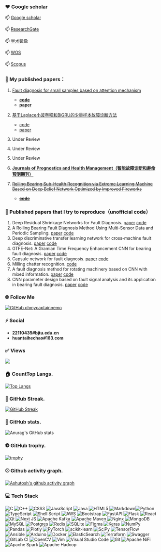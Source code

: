 <!--
**liguge/liguge** is a ✨ _special_ ✨ repository because its `README.md` (this file) appears on your GitHub profile.


<h1 align="center"><img src="https://media.giphy.com/media/1nctTrbXXmMHUVAaOo/giphy.gif" width="100%"></h1>

<h1 align="center">Hi <img src="https://media.giphy.com/media/RzqkoOmhuh86XsECvl/giphy.gif" width="50">, I'm chao He!</h1>

Here are some ideas to get you started:

- 🔭 I’m currently working on ...
- 🌱 I’m currently learning ...
- 👯 I’m looking to collaborate on ...
- 🤔 I’m looking for help with ...
- 💬 Ask me about ...
- 📫 How to reach me: ...
- 😄 Pronouns: ...
- ⚡ Fun fact: ...
-->

### ❤️ Google scholar

  📫         [Google scholar](https://scholar.google.com/citations?user=1DtpMlAAAAAJ&hl=en)
    
  📫         [ResearchGate](https://www.researchgate.net/profile/Chao-He-64)
  
  📫         [学术镜像](https://scholar.lanfanshu.cn/citations?user=1DtpMlAAAAAJ&hl=zh-CN&oi=sra)

  📫         [WOS](https://www.webofscience.com/wos/author/record/HCJ-0483-2022)
 
  📫         [Scopus](https://www.scopus.com/authid/detail.uri?authorId=57222401905)


### 🌱 My published papers：
1. [Fault diagnosis for small samples based on attention mechanism](https://doi.org/10.1016/j.measurement.2021.110242)    

   -  [**code**](https://github.com/liguge/Fault-diagnosis-for-small-samples-based-on-attention-mechanism)
   -  [**paper**](https://doi.org/10.1016/j.measurement.2021.110242)     

2. [基于Laplace小波卷积和BiGRU的少量样本故障诊断方法](https://doi.org/10.13465/j.cnki.jvs.2022.24.006)
   - [code](https://github.com/liguge/DLWCB)     
   - [paper](https://doi.org/10.13465/j.cnki.jvs.2022.24.006)

3. Under Review

4. Under Review

6. Under Review

5. **[Journals of Prognostics and Health Management（智能故障诊断和寿命预测期刊）](https://github.com/liguge/Journals-for-Prognostics-and-Health-Management)**

6. ~~[Rolling Bearing Sub-Health Recognition via Extreme Learning Machine Based on Deep Belief Network Optimized by Improved Fireworks](https://doi.org/10.1109/ACCESS.2021.3064962)~~     

   -  ~~[**code**](https://github.com/liguge/FWA-DBN-ELM-for-intelligent-fault-diagnosis)~~

   

### 💬 Published papers that I try to reproduce（unofficial code）

1. Deep Residual Shrinkage Networks for Fault Diagnosis. [paper](https://doi.org/10.1109/TII.2019.2943898) [code](https://github.com/liguge/Deep-Residual-Shrinkage-Networks-for-intelligent-fault-diagnosis-DRSN-)
3. A Rolling Bearing Fault Diagnosis Method Using Multi-Sensor Data and Periodic Sampling. [paper](https://doi.org/10.1109/ICME52920.2022.9859658) [code](https://github.com/liguge/MDPS_pytorch)
4. Deep discriminative transfer learning network for cross-machine fault diagnosis. [paper](https://doi.org/10.1016/j.ymssp.2022.109884) [code](https://github.com/liguge/DDTLN)
5. GTFE-Net: A Gramian Time Frequency Enhancement CNN for bearing fault diagnosis. [paper](https://doi.org/10.1016/j.engappai.2022.105794) [code](https://github.com/liguge/GTFENet_pytorch)
6. Capsule network for fault diagnosis. [paper](https://doi.org/10.1109/JSEN.2022.3169341) [code](https://github.com/liguge/Capsule-network-for-fault-diagnosis)
7. Milling chatter recognition.  [code](https://github.com/liguge/chanzhen)
8. A fault diagnosis method for rotating machinery based on CNN with mixed information. [paper](https://doi.org/10.1109/TII.2022.3224979) [code](https://github.com/liguge/MIXCNN_pytorch)
9. CNN parameter design based on fault signal analysis and its application in bearing fault diagnosis. [paper](https://doi.org/10.1016/j.aei.2023.101877) [code](https://github.com/liguge/PGCNN)



### 🌐 Follow Me

[![GitHub ohmycaptainnemo](https://img.shields.io/github/followers/liguge?label=follow&style=social)](https://github.com/liguge)

### ⚡ Social

 - **22110435#bjtu.edu.cn**
 - **huantaihechao#163.com**

### ✅ Views
![](http://profile-counter.glitch.me/liguge/count.svg)

### 🏠 CountTop Langs.

[![Top Langs](https://github-readme-stats.vercel.app/api/top-langs/?username=liguge&layout=compact)](https://github.com/anuraghazra/github-readme-stats)

### 🎁 GitHub Streak.

[![GitHub Streak](https://github-readme-streak-stats.herokuapp.com/?user=liguge&theme=dark)](https://git.io/streak-stats)

### 🏀 GitHub stats.

![Anurag's GitHub stats](https://github-readme-stats.vercel.app/api?username=liguge&show_icons=true&theme=tokyonight)

### ⚽ GitHub trophy.

[![trophy](https://github-profile-trophy.vercel.app/?username=liguge&theme=monokai)](https://github.com/ryo-ma/github-profile-trophy)

### ⚾ Github activity graph.

[![Ashutosh's github activity graph](https://activity-graph.herokuapp.com/graph?username=liguge&theme=xcode)](https://github.com/ashutosh00710/github-readme-activity-graph)
### 💻 Tech Stack

![C](https://img.shields.io/badge/c-%2300599C.svg?style=plastic&logo=c&logoColor=white) ![C++](https://img.shields.io/badge/c++-%2300599C.svg?style=plastic&logo=c%2B%2B&logoColor=white) ![CSS3](https://img.shields.io/badge/css3-%231572B6.svg?style=plastic&logo=css3&logoColor=white) ![JavaScript](https://img.shields.io/badge/javascript-%23323330.svg?style=plastic&logo=javascript&logoColor=%23F7DF1E) ![Java](https://img.shields.io/badge/java-%23ED8B00.svg?style=plastic&logo=java&logoColor=white) ![HTML5](https://img.shields.io/badge/html5-%23E34F26.svg?style=plastic&logo=html5&logoColor=white) ![Markdown](https://img.shields.io/badge/markdown-%23000000.svg?style=plastic&logo=markdown&logoColor=white)![Python](https://img.shields.io/badge/python-3670A0?style=plastic&logo=python&logoColor=ffdd54) ![TypeScript](https://img.shields.io/badge/typescript-%23007ACC.svg?style=plastic&logo=typescript&logoColor=white) ![Shell Script](https://img.shields.io/badge/shell_script-%23121011.svg?style=plastic&logo=gnu-bash&logoColor=white) ![AWS](https://img.shields.io/badge/AWS-%23FF9900.svg?style=plastic&logo=amazon-aws&logoColor=white) ![Bootstrap](https://img.shields.io/badge/bootstrap-%23563D7C.svg?style=plastic&logo=bootstrap&logoColor=white) ![FastAPI](https://img.shields.io/badge/FastAPI-005571?style=plastic&logo=fastapi) ![Flask](https://img.shields.io/badge/flask-%23000.svg?style=plastic&logo=flask&logoColor=white) ![React](https://img.shields.io/badge/react-%2320232a.svg?style=plastic&logo=react&logoColor=%2361DAFB) ![Qt](https://img.shields.io/badge/Qt-%23217346.svg?style=plastic&logo=Qt&logoColor=white) ![Next JS](https://img.shields.io/badge/Next-black?style=plastic&logo=next.js&logoColor=white) ![Apache Kafka](https://img.shields.io/badge/Apache%20Kafka-000?style=plastic&logo=apachekafka) ![Apache Maven](https://img.shields.io/badge/Apache%20Maven-C71A36?style=plastic&logo=Apache%20Maven&logoColor=white) ![Nginx](https://img.shields.io/badge/nginx-%23009639.svg?style=plastic&logo=nginx&logoColor=white) ![MongoDB](https://img.shields.io/badge/MongoDB-%234ea94b.svg?style=plastic&logo=mongodb&logoColor=white) ![MySQL](https://img.shields.io/badge/mysql-%2300f.svg?style=plastic&logo=mysql&logoColor=white) ![Postgres](https://img.shields.io/badge/postgres-%23316192.svg?style=plastic&logo=postgresql&logoColor=white) ![Redis](https://img.shields.io/badge/redis-%23DD0031.svg?style=plastic&logo=redis&logoColor=white) ![SQLite](https://img.shields.io/badge/sqlite-%2307405e.svg?style=plastic&logo=sqlite&logoColor=white) ![Figma](https://img.shields.io/badge/figma-%23F24E1E.svg?style=plastic&logo=figma&logoColor=white) ![Keras](https://img.shields.io/badge/Keras-%23D00000.svg?style=plastic&logo=Keras&logoColor=white) ![NumPy](https://img.shields.io/badge/numpy-%23013243.svg?style=plastic&logo=numpy&logoColor=white) ![Pandas](https://img.shields.io/badge/pandas-%23150458.svg?style=plastic&logo=pandas&logoColor=white) ![Plotly](https://img.shields.io/badge/Plotly-%233F4F75.svg?style=plastic&logo=plotly&logoColor=white) ![PyTorch](https://img.shields.io/badge/PyTorch-%23EE4C2C.svg?style=plastic&logo=PyTorch&logoColor=white) ![scikit-learn](https://img.shields.io/badge/scikit--learn-%23F7931E.svg?style=plastic&logo=scikit-learn&logoColor=white) ![SciPy](https://img.shields.io/badge/SciPy-%230C55A5.svg?style=plastic&logo=scipy&logoColor=%white) ![TensorFlow](https://img.shields.io/badge/TensorFlow-%23FF6F00.svg?style=plastic&logo=TensorFlow&logoColor=white) ![Ansible](https://img.shields.io/badge/ansible-%231A1918.svg?style=plastic&logo=ansible&logoColor=white) ![Arduino](https://img.shields.io/badge/-Arduino-00979D?style=plastic&logo=Arduino&logoColor=white) ![Docker](https://img.shields.io/badge/docker-%230db7ed.svg?style=plastic&logo=docker&logoColor=white) ![ElasticSearch](https://img.shields.io/badge/-ElasticSearch-005571?style=plastic&logo=elasticsearch) ![Terraform](https://img.shields.io/badge/terraform-%235835CC.svg?style=plastic&logo=terraform&logoColor=white) ![Swagger](https://img.shields.io/badge/-Swagger-%23Clojure?style=plastic&logo=swagger&logoColor=white) ![GitLab CI](https://img.shields.io/badge/gitlab%20ci-%23181717.svg?style=plastic&logo=gitlab&logoColor=white) ![OpenCV](https://img.shields.io/badge/opencv-%23white.svg?style=plastic&logo=opencv&logoColor=white) ![Vim](https://img.shields.io/badge/VIM-%2311AB00.svg?style=plastic&logo=vim&logoColor=white) ![Visual Studio Code](https://img.shields.io/badge/Visual%20Studio%20Code-0078d7.svg?style=plastic&logo=visual-studio-code&logoColor=white) ![Git](https://img.shields.io/badge/git-%23F05033.svg?style=plastic&logo=git&logoColor=white) ![Apache NiFi](https://img.shields.io/badge/-Apache%20NiFi-9cf?style=plastic&logoColor=white) ![Apache Spark](https://img.shields.io/badge/-Apache%20Spark-blue?style=plastic&logoColor=black) ![Apache Hadoop](https://img.shields.io/badge/-Apache%20Hadoop-blueviolet?style=plastic&logoColor=black)
